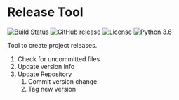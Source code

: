 # Release Tool

[![Build Status](https://travis-ci.com/offa/release-tool.svg?branch=master)](https://travis-ci.com/offa/release-tool)
[![GitHub release](https://img.shields.io/github/release/offa/release-tool.svg)](https://github.com/offa/release-tool/releases)
[![License](https://img.shields.io/badge/license-GPLv3-yellow.svg)](LICENSE)
![Python 3.6](https://img.shields.io/badge/python-3.6-green.svg)

Tool to create project releases.

1. Check for uncommitted files
1. Update version info
1. Update Repository
    1. Commit version change
    1. Tag new version
